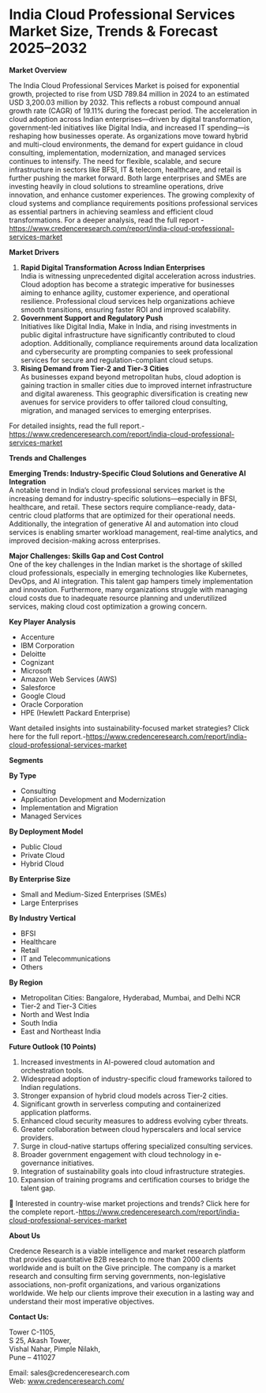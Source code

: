 # India Cloud Professional Services Market Size, Trends & Forecast 2025–2032


<p><strong>Market Overview</strong></p>
<p>The India Cloud Professional Services Market is poised for exponential growth, projected to rise from USD 789.84 million in 2024 to an estimated USD 3,200.03 million by 2032. This reflects a robust compound annual growth rate (CAGR) of 19.11% during the forecast period. The acceleration in cloud adoption across Indian enterprises&mdash;driven by digital transformation, government-led initiatives like Digital India, and increased IT spending&mdash;is reshaping how businesses operate. As organizations move toward hybrid and multi-cloud environments, the demand for expert guidance in cloud consulting, implementation, modernization, and managed services continues to intensify. The need for flexible, scalable, and secure infrastructure in sectors like BFSI, IT &amp; telecom, healthcare, and retail is further pushing the market forward. Both large enterprises and SMEs are investing heavily in cloud solutions to streamline operations, drive innovation, and enhance customer experiences. The growing complexity of cloud systems and compliance requirements positions professional services as essential partners in achieving seamless and efficient cloud transformations. For a deeper analysis, read the full report - <a href="https://www.credenceresearch.com/report/india-cloud-professional-services-market">https://www.credenceresearch.com/report/india-cloud-professional-services-market</a></p>
<p><strong>Market Drivers</strong></p>
<ol>
<li><strong> Rapid Digital Transformation Across Indian Enterprises</strong><br /> India is witnessing unprecedented digital acceleration across industries. Cloud adoption has become a strategic imperative for businesses aiming to enhance agility, customer experience, and operational resilience. Professional cloud services help organizations achieve smooth transitions, ensuring faster ROI and improved scalability.</li>
<li><strong> Government Support and Regulatory Push</strong><br /> Initiatives like Digital India, Make in India, and rising investments in public digital infrastructure have significantly contributed to cloud adoption. Additionally, compliance requirements around data localization and cybersecurity are prompting companies to seek professional services for secure and regulation-compliant cloud setups.</li>
<li><strong> Rising Demand from Tier-2 and Tier-3 Cities</strong><br /> As businesses expand beyond metropolitan hubs, cloud adoption is gaining traction in smaller cities due to improved internet infrastructure and digital awareness. This geographic diversification is creating new avenues for service providers to offer tailored cloud consulting, migration, and managed services to emerging enterprises.</li>
</ol>
<p>For detailed insights, read the full report.- <a href="https://www.credenceresearch.com/report/india-cloud-professional-services-market">https://www.credenceresearch.com/report/india-cloud-professional-services-market</a></p>
<p><strong>Trends and Challenges</strong></p>
<p><strong>Emerging Trends: Industry-Specific Cloud Solutions and Generative AI Integration</strong><br /> A notable trend in India&rsquo;s cloud professional services market is the increasing demand for industry-specific solutions&mdash;especially in BFSI, healthcare, and retail. These sectors require compliance-ready, data-centric cloud platforms that are optimized for their operational needs. Additionally, the integration of generative AI and automation into cloud services is enabling smarter workload management, real-time analytics, and improved decision-making across enterprises.</p>
<p><strong>Major Challenges: Skills Gap and Cost Control</strong><br /> One of the key challenges in the Indian market is the shortage of skilled cloud professionals, especially in emerging technologies like Kubernetes, DevOps, and AI integration. This talent gap hampers timely implementation and innovation. Furthermore, many organizations struggle with managing cloud costs due to inadequate resource planning and underutilized services, making cloud cost optimization a growing concern.</p>
<p><strong>Key Player Analysis</strong></p>
<ul>
<li>Accenture</li>
<li>IBM Corporation</li>
<li>Deloitte</li>
<li>Cognizant</li>
<li>Microsoft</li>
<li>Amazon Web Services (AWS)</li>
<li>Salesforce</li>
<li>Google Cloud</li>
<li>Oracle Corporation</li>
<li>HPE (Hewlett Packard Enterprise)</li>
</ul>
<p>Want detailed insights into sustainability-focused market strategies? Click here for the full report.-<a href="https://www.credenceresearch.com/report/india-cloud-professional-services-market">https://www.credenceresearch.com/report/india-cloud-professional-services-market</a></p>
<p><strong>Segments</strong></p>
<p><strong>By Type</strong></p>
<ul>
<li>Consulting</li>
<li>Application Development and Modernization</li>
<li>Implementation and Migration</li>
<li>Managed Services</li>
</ul>
<p><strong>By Deployment Model</strong></p>
<ul>
<li>Public Cloud</li>
<li>Private Cloud</li>
<li>Hybrid Cloud</li>
</ul>
<p><strong>By Enterprise Size</strong></p>
<ul>
<li>Small and Medium-Sized Enterprises (SMEs)</li>
<li>Large Enterprises</li>
</ul>
<p><strong>By Industry Vertical</strong></p>
<ul>
<li>BFSI</li>
<li>Healthcare</li>
<li>Retail</li>
<li>IT and Telecommunications</li>
<li>Others</li>
</ul>
<p><strong>By Region</strong></p>
<ul>
<li>Metropolitan Cities: Bangalore, Hyderabad, Mumbai, and Delhi NCR</li>
<li>Tier-2 and Tier-3 Cities</li>
<li>North and West India</li>
<li>South India</li>
<li>East and Northeast India</li>
</ul>
<p><strong>Future Outlook (10 Points)</strong></p>
<ol>
<li>Increased investments in AI-powered cloud automation and orchestration tools.</li>
<li>Widespread adoption of industry-specific cloud frameworks tailored to Indian regulations.</li>
<li>Stronger expansion of hybrid cloud models across Tier-2 cities.</li>
<li>Significant growth in serverless computing and containerized application platforms.</li>
<li>Enhanced cloud security measures to address evolving cyber threats.</li>
<li>Greater collaboration between cloud hyperscalers and local service providers.</li>
<li>Surge in cloud-native startups offering specialized consulting services.</li>
<li>Broader government engagement with cloud technology in e-governance initiatives.</li>
<li>Integration of sustainability goals into cloud infrastructure strategies.</li>
<li>Expansion of training programs and certification courses to bridge the talent gap.</li>
</ol>
<p>📌 Interested in country-wise market projections and trends? Click here for the complete report.-<a href="https://www.credenceresearch.com/report/india-cloud-professional-services-market">https://www.credenceresearch.com/report/india-cloud-professional-services-market</a></p>
<p><strong>About Us</strong></p>
<p>Credence Research is a viable intelligence and market research platform that provides quantitative B2B research to more than 2000 clients worldwide and is built on the Give principle. The company is a market research and consulting firm serving governments, non-legislative associations, non-profit organizations, and various organizations worldwide. We help our clients improve their execution in a lasting way and understand their most imperative objectives.</p>
<p><strong>Contact Us:</strong></p>
<p>Tower C-1105,<br /> S 25, Akash Tower,<br /> Vishal Nahar, Pimple Nilakh,<br /> Pune &ndash; 411027</p>
<p>Email: sales@credenceresearch.com<br /> Web: <a href="http://www.credenceresearch.com/">www.credenceresearch.com/</a></p>

